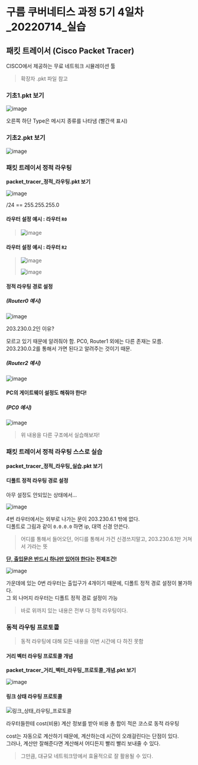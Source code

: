 # 구름 쿠버네티스 과정 5기 4일차_20220714\_실습

## 패킷 트레이서 (Cisco Packet Tracer)

CISCO에서 제공하는 무료 네트워크 시뮬레이션 툴

> 확장자 .pkt 파일 참고

### 기초1.pkt 보기

![image](https://user-images.githubusercontent.com/78403443/178883199-3c0d847b-f7d8-41ea-b28b-920aea953109.png)

오른쪽 하단 Type은 메시지 종류를 나타냄 (빨간색 표시)

### 기초2.pkt 보기

![image](https://user-images.githubusercontent.com/78403443/178896613-5f946171-c980-4b68-ae95-be4f5ef0c1cd.png)

### 패킷 트레이서 정적 라우팅

**packet_tracer\_정적\_라우팅.pkt 보기**

![image](https://user-images.githubusercontent.com/78403443/178891566-6f76a47c-98c4-49c0-889b-59f58a41342a.png)

/24 == 255.255.255.0

#### 라우터 설정 예시 : 라우터 `R0`

> ![image](https://user-images.githubusercontent.com/78403443/178896259-334948b6-896f-44da-b05b-a2cc6544e9fa.png)

#### 라우터 설정 예시 : 라우터 `R2`

> ![image](https://user-images.githubusercontent.com/78403443/178894955-bdb504ed-42d1-443b-9b28-021b4266d260.png)
>
> ![image](https://user-images.githubusercontent.com/78403443/178895057-506b6ecc-30b3-4237-a243-87b1b85db3ca.png)

#### 정적 라우팅 경로 설정

##### (Router0 예시)

![image](https://user-images.githubusercontent.com/78403443/178904851-da9901dc-a022-4578-b7a1-b273ba9ece26.png)

203.230.0.2인 이유?

모르고 있기 때문에 알려줘야 함. PC0, Router1 외에는 다른 존재는 모름.<BR>203.230.0.2를 통해서 가면 된다고 알려주는 것이기 때문.

##### (Router2 예시)

![image](https://user-images.githubusercontent.com/78403443/178906223-f25939d6-695f-4bfe-8224-6b665e90e028.png)

#### **PC의 게이트웨이 설정도 해줘야 한다!**

##### (PC0 예시)

![image](https://user-images.githubusercontent.com/78403443/178906676-405164f3-2c40-464f-bd59-4b6e4a5f799f.png)

> 위 내용을 다른 구조에서 실습해보자!

### 패킷 트레이서 정적 라우팅 스스로 실습

**packet_tracer\_정적\_라우팅\_실습.pkt 보기**

#### 디폴트 정적 라우팅 경로 설정

아무 설정도 안되있는 상태에서...

![image](https://user-images.githubusercontent.com/78403443/178926498-dcc23b38-4322-44e4-a7bd-02e04068c240.png)

4번 라우터에서는 외부로 나가는 문이 203.230.6.1 밖에 없다.<br>디폴트로 그림과 같이 `0.0.0.0` 하면 ip, 대역 신경 안쓴다.

> 어디를 통해서 들어오던, 어디를 통해서 가건 신경쓰지말고, 203.230.6.1만 거쳐서 가라는 뜻

**<u>단, 출입문은 반드시 하나만 있어야 한다</u>는 전제조건!**

![image](https://user-images.githubusercontent.com/78403443/178927237-7f5c9097-0692-4486-b0c0-29b59723c8a3.png)

가운데에 있는 0번 라우터는 출입구가 4개이기 때문에, 디폴트 정적 경로 설정이 불가하다.<br>그 외 나머지 라우터는 디폴트 정적 경로 설정이 가능

> 바로 위까지 있는 내용은 전부 다 정적 라우팅이다.

### 동적 라우팅 프로토콜

> 동적 라우팅에 대해 모든 내용을 이번 시간에 다 하진 못함

#### 거리 벡터 라우팅 프로토콜 개념

**packet_tracer\_거리\_벡터\_라우팅\_프로토콜\_개념.pkt 보기**

![image](https://user-images.githubusercontent.com/78403443/178939633-3f24ed1b-a4f3-49ea-b60e-04c877971abf.png)

#### 링크 상태 라우팅 프로토콜

![링크_상태_라우팅_프로토콜](https://user-images.githubusercontent.com/78403443/178939882-0ca4fbb2-44ee-4572-ac9d-4c70033c0f53.png)

라우터들한테 cost(비용) 계산 정보를 받아 비용 총 합이 적은 코스로 동적 라우팅

cost는 자동으로 계산하기 때문에, 계산하는데 시간이 오래걸린다는 단점이 있다.<br>그러나, 계산만 잘해준다면 계산해서 어디든지 빨리 빨리 보내줄 수 있다.

> 그만큼, 대규모 네트워크망에서 효율적으로 잘 활용될 수 있다.
